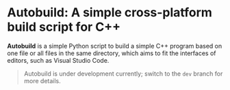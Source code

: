 # Autobuild: A simple cross-platform build script for C++

**Autobuild** is a simple Python script to build a simple C++ program based on one file or all files in the same directory, which aims to fit the interfaces of editors, such as Visual Studio Code.

> Autobuild is under development currently; switch to the `dev` branch for more details.